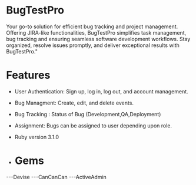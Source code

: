 
# BugTestPro

Your go-to solution for efficient bug tracking and project management. Offering JIRA-like functionalities, BugTestPro simplifies task management, bug tracking and ensuring seamless software development workflows. Stay organized, resolve issues promptly, and deliver exceptional results with BugTestPro."

# Features
* User Authentication: Sign up, log in, log out, and account management.
* Bug Managment: Create, edit, and delete events.
* Bug Tracking : Status of Bug (Development,QA,Deployment) 
* Assignment: Bugs can be assigned to user depending upon role.

* Ruby version 3.1.0

* # Gems
---Devise
---CanCanCan
---ActiveAdmin
